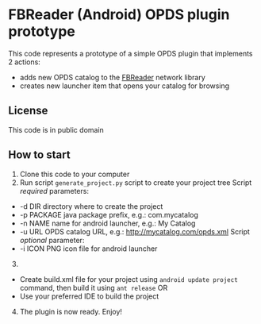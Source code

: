 FBReader (Android) OPDS plugin prototype
============

This code represents a prototype of a simple OPDS plugin that implements 2 actions:
* adds new OPDS catalog to the [FBReader](http://fbreader.org/FBReaderJ/) network library
* creates new launcher item that opens your catalog for browsing

License
------------
This code is in public domain

How to start
------------
1. Clone this code to your computer
2. Run script `generate_project.py` script to create your project tree
  Script *required* parameters:
*  -d DIR      directory where to create the project
*  -p PACKAGE  java package prefix, e.g.: com.mycatalog
*  -n NAME     name for android launcher, e.g.: My Catalog
*  -u URL      OPDS catalog URL, e.g.: http://mycatalog.com/opds.xml
  Script *optional* parameter:
*  -i ICON     PNG icon file for android launcher
3.
* Create build.xml file for your project using `android update project` command, then build it using `ant release`
OR
* Use your preferred IDE to build the project
4. The plugin is now ready. Enjoy!
